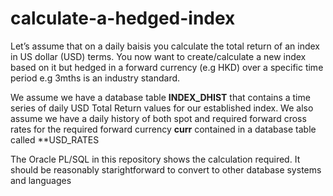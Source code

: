 # calculate-a-hedged-index

Let’s assume that on a daily baisis you calculate the total return of an index in US dollar (USD) terms. You now want 
to create/calculate a new index based on it but hedged in a forward currency (e.g HKD) over a specific time 
period e.g 3mths is an industry standard. 
 
We assume we have a database table **INDEX_DHIST** that contains a time series of daily USD Total Return values for our 
established index. We also assume we have a daily history of both spot and required forward cross rates for the required 
forward currency **curr** contained in a database table called **USD_RATES

The Oracle PL/SQL in this repository shows the calculation required. It should be reasonably starightforward to convert to 
other database systems and languages
 
